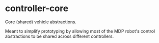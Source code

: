 # controller-core

Core (shared) vehicle abstractions.

Meant to simplify prototyping by allowing most of the MDP robot's control
abstractions to be shared across different controllers.
